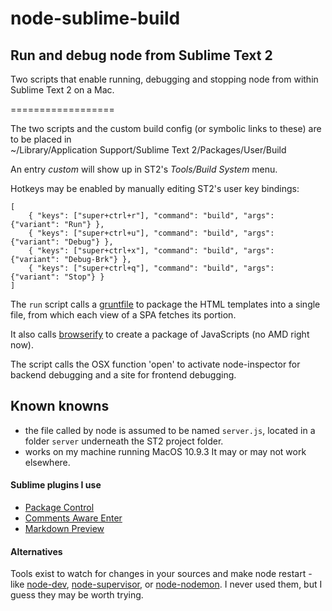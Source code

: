 node-sublime-build
==================
## Run and debug node from Sublime Text 2

Two scripts that enable running, debugging and stopping node from within Sublime Text 2 on a Mac.

==================

The two scripts and the custom build config (or symbolic links to these) are to be placed in    
	~/Library/Application Support/Sublime Text 2/Packages/User/Build

An entry _custom_ will show up in ST2's _Tools/Build System_ menu.

Hotkeys may be enabled by manually editing ST2's user key bindings:

	[
		{ "keys": ["super+ctrl+r"], "command": "build", "args": {"variant": "Run"} },
		{ "keys": ["super+ctrl+u"], "command": "build", "args": {"variant": "Debug"} },
		{ "keys": ["super+ctrl+x"], "command": "build", "args": {"variant": "Debug-Brk"} },
		{ "keys": ["super+ctrl+q"], "command": "build", "args": {"variant": "Stop"} }	
	]

The `run` script calls a [gruntfile](http://gruntjs.com/) to package the HTML 
templates into a single file, from which each view of a SPA fetches its portion.

It also calls [browserify](http://browserify.org/) to create a package of JavaScripts (no AMD right now). 

The script calls the OSX function 'open' to activate node-inspector for backend debugging and a site for frontend debugging.


## Known knowns

- the file called by node is assumed to be named `server.js`, located in a folder `server` underneath the ST2 project folder.
- works on my machine running MacOS 10.9.3 It may or may not work elsewhere.


#### Sublime plugins I use

- [Package Control](http://wbond.net/sublime_packages/package_control)
- [Comments Aware Enter](https://github.com/Suor/CommentsAwareEnter )
- [Markdown Preview](https://github.com/revolunet/sublimetext-markdown-preview.git)

#### Alternatives

Tools exist to watch for changes in your sources and make node restart - like [node-dev](https://github.com/fgnass/node-dev), [node-supervisor](https://github.com/isaacs/node-supervisor), or [node-nodemon](https://github.com/remy/nodemon). I never used them, but I guess they may be worth trying.

